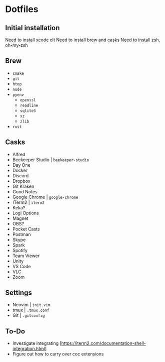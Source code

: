 # Dotfiles

## Initial installation
Need to install xcode clt
Need to install brew and casks
Need to install zsh, oh-my-zsh

## Brew
- `cmake`
- `git`
- `htop`
- `node`
- `pyenv`
    - `openssl`
    - `readline`
    - `sqlite3`
    - `xz`
    - `zlib`
- `rust`

## Casks
- Alfred
- Beekeeper Studio | `beekeeper-studio`
- Day One
- Docker
- Discord
- Dropbox
- Git Kraken
- Good Notes
- Google Chrome | `google-chrome`
- ITerm2 | `iterm2`
- Keka?
- Logi Options
- Magnet
- OBS?
- Pocket Casts
- Postman
- Skype
- Spark
- Spotify
- Team Viewer
- Unity
- VS Code
- VLC
- Zoom

## Settings
- Neovim | `init.vim`
- tmux | `.tmux.conf`
- Git | `.gitconfig`

## To-Do
- Investigate integrating [https://iterm2.com/documentation-shell-integration.html]
- Figure out how to carry over coc extensions
